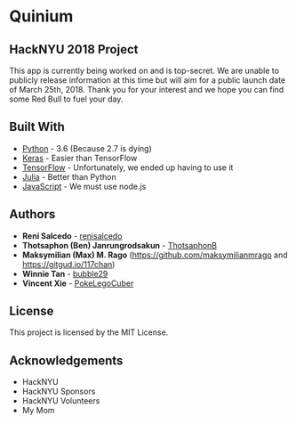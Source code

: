 # Quinium

## HackNYU 2018 Project

This app is currently being worked on and is top-secret. We are unable to publicly release information at this time but will aim for a public launch date of March 25th, 2018. Thank you for your interest and we hope you can find some Red Bull to fuel your day.

## Built With

* [Python](https://www.python.org/downloads/release/python-360/) - 3.6 (Because 2.7 is dying)
* [Keras](https://keras.io) - Easier than TensorFlow
* [TensorFlow](https://www.tensorflow.org) - Unfortunately, we ended up having to use it
* [Julia](https://julialang.org) - Better than Python
* [JavaScript](https://www.javascript.com) - We must use node.js

## Authors

* **Reni Salcedo** - [renisalcedo](https://github.com/renisalcedo)
* **Thotsaphon (Ben) Janrungrodsakun** - [ThotsaphonB](https://github.com/ThotsaphonB)
* **Maksymilian (Max) M. Rago** (https://github.com/maksymilianmrago and https://gitgud.io/117chan)
* **Winnie Tan** - [bubble29](https://github.com/bubble29)
* **Vincent Xie** - [PokeLegoCuber](https://github.com/PokeLegoCuber)

## License

This project is licensed by the MIT License.

## Acknowledgements

* HackNYU
* HackNYU Sponsors
* HackNYU Volunteers
* My Mom
